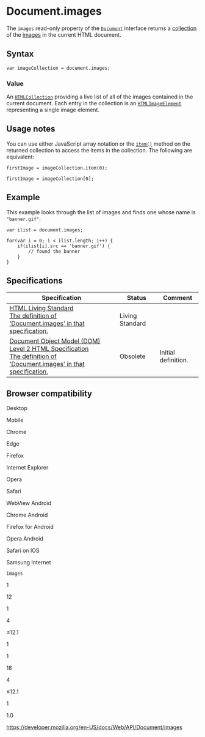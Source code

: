 # Document.images

The `images` read-only property of the [`Document`](../document) interface returns a [collection](../htmlcollection) of the [images](../htmlimageelement/image) in the current HTML document.

## Syntax

    var imageCollection = document.images;

### Value

An [`HTMLCollection`](../htmlcollection) providing a live list of all of the images contained in the current document. Each entry in the collection is an [`HTMLImageElement`](../htmlimageelement) representing a single image element.

## Usage notes

You can use either JavaScript array notation or the [`item()`](../htmlcollection/item) method on the returned collection to access the items in the collection. The following are equivalent:

    firstImage = imageCollection.item(0);

    firstImage = imageCollection[0];

## Example

This example looks through the list of images and finds one whose name is `"banner.gif"`.

    var ilist = document.images;

    for(var i = 0; i < ilist.length; i++) {
        if(ilist[i].src == 'banner.gif') {
            // found the banner
        }
    }

## Specifications

<table><thead><tr class="header"><th>Specification</th><th>Status</th><th>Comment</th></tr></thead><tbody><tr class="odd"><td><a href="https://html.spec.whatwg.org/multipage/#dom-document-images">HTML Living Standard<br />
<span class="small">The definition of 'Document.images' in that specification.</span></a></td><td><span class="spec-living">Living Standard</span></td><td></td></tr><tr class="even"><td><a href="https://www.w3.org/TR/DOM-Level-2-HTML/html.html#ID-90379117">Document Object Model (DOM) Level 2 HTML Specification<br />
<span class="small">The definition of 'Document.images' in that specification.</span></a></td><td><span class="spec-obsolete">Obsolete</span></td><td>Initial definition.</td></tr></tbody></table>

## Browser compatibility

Desktop

Mobile

Chrome

Edge

Firefox

Internet Explorer

Opera

Safari

WebView Android

Chrome Android

Firefox for Android

Opera Android

Safari on IOS

Samsung Internet

`images`

1

12

1

4

≤12.1

1

1

18

4

≤12.1

1

1.0

<a href="https://developer.mozilla.org/en-US/docs/Web/API/Document/images" class="_attribution-link">https://developer.mozilla.org/en-US/docs/Web/API/Document/images</a>
